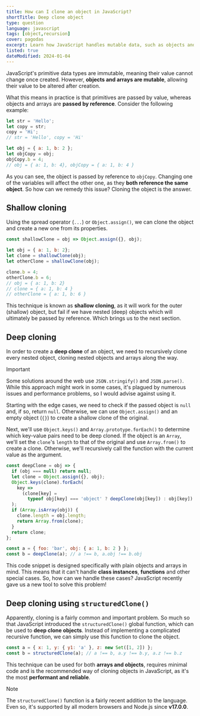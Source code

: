 ```yaml
---
title: How can I clone an object in JavaScript?
shortTitle: Deep clone object
type: question
language: javascript
tags: [object,recursion]
cover: pagodas
excerpt: Learn how JavaScript handles mutable data, such as objects and arrays, and understand how shallow cloning and deep cloning work.
listed: true
dateModified: 2024-01-04
---
```


JavaScript's primitive data types are immutable, meaning their value cannot change once created. However, **objects and arrays are mutable**, allowing their value to be altered after creation.

What this means in practice is that primitives are passed by value, whereas objects and arrays are **passed by reference**. Consider the following example:

```js
let str = 'Hello';
let copy = str;
copy = 'Hi';
// str = 'Hello', copy = 'Hi'

let obj = { a: 1, b: 2 };
let objCopy = obj;
objCopy.b = 4;
// obj = { a: 1, b: 4}, objCopy = { a: 1, b: 4 }
```

As you can see, the object is passed by reference to `objCopy`. Changing one of the variables will affect the other one, as they **both reference the same object**. So how can we remedy this issue? Cloning the object is the answer.

## Shallow cloning

Using the spread operator (`...`) or `Object.assign()`, we can clone the object and create a new one from its properties.


```js
const shallowClone = obj => Object.assign({}, obj);

let obj = { a: 1, b: 2};
let clone = shallowClone(obj);
let otherClone = shallowClone(obj);

clone.b = 4;
otherClone.b = 6;
// obj = { a: 1, b: 2}
// clone = { a: 1, b: 4 }
// otherClone = { a: 1, b: 6 }
```

This technique is known as **shallow cloning**, as it will work for the outer (shallow) object, but fail if we have nested (deep) objects which will ultimately be passed by reference. Which brings us to the next section.

## Deep cloning

In order to create a **deep clone** of an object, we need to recursively clone every nested object, cloning nested objects and arrays along the way.

> [!IMPORTANT]
>
> Some solutions around the web use `JSON.stringify()` and `JSON.parse()`. While this approach might work in some cases, it's plagued by numerous issues and performance problems, so I would advise against using it.

Starting with the edge cases, we need to check if the passed object is `null` and, if so, return `null`. Otherwise, we can use `Object.assign()` and an empty object (`{}`) to create a shallow clone of the original.

Next, we'll use `Object.keys()` and `Array.prototype.forEach()` to determine which key-value pairs need to be deep cloned. If the object is an `Array`, we'll set the `clone`'s `length` to that of the original and use `Array.from()` to create a clone. Otherwise, we'll recursively call the function with the current value as the argument.

```js
const deepClone = obj => {
  if (obj === null) return null;
  let clone = Object.assign({}, obj);
  Object.keys(clone).forEach(
    key =>
      (clone[key] =
        typeof obj[key] === 'object' ? deepClone(obj[key]) : obj[key])
  );
  if (Array.isArray(obj)) {
    clone.length = obj.length;
    return Array.from(clone);
  }
  return clone;
};

const a = { foo: 'bar', obj: { a: 1, b: 2 } };
const b = deepClone(a); // a !== b, a.obj !== b.obj
```

This code snippet is designed specifically with plain objects and arrays in mind. This means that it can't handle **class instances**, **functions** and other special cases. So, how can we handle these cases? JavaScript recently gave us a new tool to solve this problem!

## Deep cloning using `structuredClone()`

Apparently, cloning is a fairly common and important problem. So much so that JavaScript introduced the `structuredClone()` global function, which can be used to **deep clone objects**. Instead of implementing a complicated recursive function, we can simply use this function to clone the object.

```js
const a = { x: 1, y: { y1: 'a' }, z: new Set([1, 2]) };
const b = structuredClone(a); // a !== b, a.y !== b.y, a.z !== b.z
```

This technique can be used for both **arrays and objects**, requires minimal code and is the recommended way of cloning objects in JavaScript, as it's the most **performant and reliable**.

> [!NOTE]
>
> The `structuredClone()` function is a fairly recent addition to the language. Even so, it's supported by all modern browsers and Node.js since **v17.0.0**.
